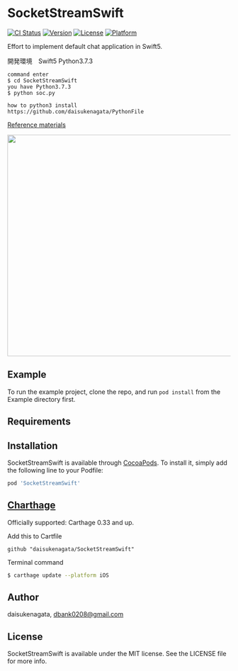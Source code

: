 # SocketStreamSwift

[![CI Status](https://img.shields.io/travis/daisukenagata/SocketStreamSwift.svg?style=flat)](https://travis-ci.org/daisukenagata/SocketStreamSwift)
[![Version](https://img.shields.io/cocoapods/v/SocketStreamSwift.svg?style=flat)](https://cocoapods.org/pods/SocketStreamSwift)
[![License](https://img.shields.io/cocoapods/l/SocketStreamSwift.svg?style=flat)](https://cocoapods.org/pods/SocketStreamSwift)
[![Platform](https://img.shields.io/cocoapods/p/SocketStreamSwift.svg?style=flat)](https://cocoapods.org/pods/SocketStreamSwift)

Effort to implement default chat application in Swift5.

開発環境　Swift5 Python3.7.3  
```
command enter
$ cd SocketStreamSwift 
you have Python3.7.3  
$ python soc.py
```

```
how to python3 install
https://github.com/daisukenagata/PythonFile
```

[Reference materials](https://l.facebook.com/l.php?u=https%3A%2F%2Fwww.google.co.jp%2Furl%3Fsa%3Dt%26rct%3Dj%26q%3D%26esrc%3Ds%26source%3Dweb%26cd%3D1%26cad%3Drja%26uact%3D8%26ved%3D0ahUKEwid_YiO3c3YAhVLyLwKHdw1AycQFggoMAA%26url%3Dhttp%253A%252F%252Fdbank.sakura.ne.jp%252FWebSoc.html%26usg%3DAOvVaw1Utj_PK7j38kbIr2zHxACF&h=ATNUe1zWqvjQWKmDtHvHdUf-jc-nIDmf_tnjToHH-99j29w0zHGxIc8rLTWIJG24qyCoWhk35vxhbVCv7_VDTBaUS23fL1_zELtMnIGA2AIk4U6o8IX3_RVclnW2KJDvnEG5iyJzUsvLDQ5r4iFgkK8Js3c_Z7g6P2CTrnyJX_wml1WMlEdLfwTXR81bqTLBP8MtpuPWLdS_ozFROVeQ3kGupMcoSoj_RwO3-h4I0_VgNaNilKSKTcC5PWnqcNdCbtEokh3yotyL9-qVG0kGcNcQcrP5SG4ElQfcQXj_wnzDVH8UkJ_decFJbnGHp1468w)
 
<img src="https://user-images.githubusercontent.com/16457165/58570199-82920100-8272-11e9-8a12-d71bb34b9f37.gif"  width="1100"  height="500">

## Example

To run the example project, clone the repo, and run `pod install` from the Example directory first.

## Requirements

## Installation

SocketStreamSwift is available through [CocoaPods](https://cocoapods.org). To install
it, simply add the following line to your Podfile:

```ruby
pod 'SocketStreamSwift'
```

## [Charthage](https://github.com/Carthage/Carthage)

Officially supported: Carthage 0.33 and up.

Add this to Cartfile
```
github "daisukenagata/SocketStreamSwift"
```

Terminal command
```bash
$ carthage update --platform iOS
```

## Author

daisukenagata, dbank0208@gmail.com

## License

SocketStreamSwift is available under the MIT license. See the LICENSE file for more info.

